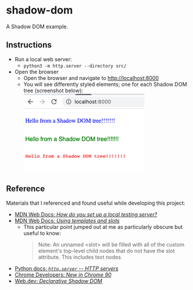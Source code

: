 # shadow-dom

A Shadow DOM example.

## Instructions

* Run a local web server:
    * `python3 -m http.server --directory src/`
* Open the browser
    * Open the browser and navigate to <http://localhost:8000>
    * You will see differently styled elements; one for each Shadow DOM tree (screenshot below):
    ![shadow-dom-screenshot.png](shadow-dom-screenshot.png)

## Reference

Materials that I referenced and found useful while developing this project:

* [MDN Web Docs: *How do you set up a local testing server?*](https://developer.mozilla.org/en-US/docs/Learn/Common_questions/set_up_a_local_testing_server)
* [MDN Web Docs: *Using templates and slots*](https://developer.mozilla.org/en-US/docs/Web/Web_Components/Using_templates_and_slots)
    * This particular point jumped out at me as particularly obscure but useful to know:
      > Note: An unnamed \<slot> will be filled with all of the custom element's top-level child nodes that do not have the slot attribute. This includes text nodes.
* [Python docs: *`http.server` -- HTTP servers*](https://docs.python.org/3/library/http.server.html)
* [Chrome Developers: *New in Chrome 90*](https://developer.chrome.com/blog/new-in-chrome-90/#declarative)
* [Web.dev: *Declarative Shadow DOM*](https://web.dev/declarative-shadow-dom/)
